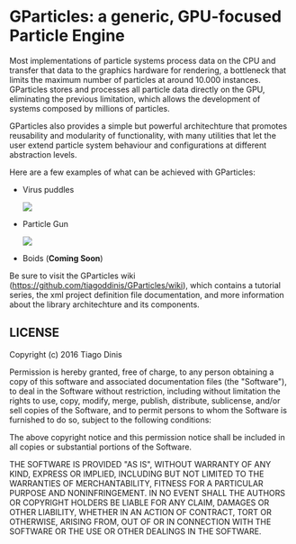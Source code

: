 # GParticles: a generic, GPU-focused Particle Engine

Most implementations of particle systems process data on the CPU and transfer that data to the graphics hardware for rendering, a bottleneck that limits the maximum number of particles at around 10.000 instances. GParticles stores and processes all particle data directly on the GPU, eliminating the previous limitation, which allows the development of systems composed by millions of particles.

GParticles also provides a simple but powerful architechture that promotes reusability and modularity of functionality, with many utilities that let the user extend particle system behaviour and configurations at different abstraction levels.

Here are a few examples of what can be achieved with GParticles:
* Virus puddles

  ![](http://i.imgur.com/5uPBhE4.gif)

* Particle Gun

  ![](http://i.imgur.com/dKQiQl2.gif)

* Boids (**Coming Soon**)

Be sure to visit the GParticles wiki (<https://github.com/tiagoddinis/GParticles/wiki>), which contains a tutorial series, the xml project definition file documentation, and more information about the library architechture and its components.


## LICENSE
Copyright (c) 2016 Tiago Dinis

Permission is hereby granted, free of charge, to any person obtaining a copy
of this software and associated documentation files (the "Software"), to deal
in the Software without restriction, including without limitation the rights
to use, copy, modify, merge, publish, distribute, sublicense, and/or sell
copies of the Software, and to permit persons to whom the Software is
furnished to do so, subject to the following conditions:

The above copyright notice and this permission notice shall be included in all
copies or substantial portions of the Software.

THE SOFTWARE IS PROVIDED "AS IS", WITHOUT WARRANTY OF ANY KIND, EXPRESS OR
IMPLIED, INCLUDING BUT NOT LIMITED TO THE WARRANTIES OF MERCHANTABILITY,
FITNESS FOR A PARTICULAR PURPOSE AND NONINFRINGEMENT. IN NO EVENT SHALL THE
AUTHORS OR COPYRIGHT HOLDERS BE LIABLE FOR ANY CLAIM, DAMAGES OR OTHER
LIABILITY, WHETHER IN AN ACTION OF CONTRACT, TORT OR OTHERWISE, ARISING FROM,
OUT OF OR IN CONNECTION WITH THE SOFTWARE OR THE USE OR OTHER DEALINGS IN THE
SOFTWARE.